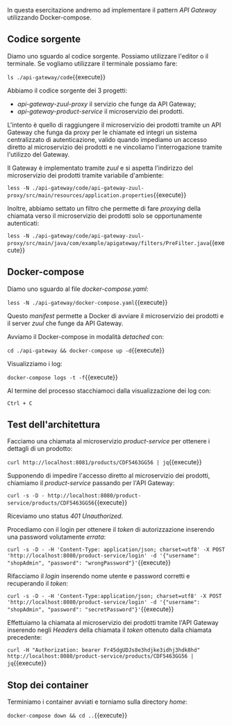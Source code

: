 
In questa esercitazione andremo ad implementare il pattern *API Gateway* utilizzando Docker-compose.

## Codice sorgente

Diamo uno sguardo al codice sorgente. Possiamo utilizzare l'editor o il terminale.
Se vogliamo utilizzare il terminale possiamo fare:

`ls ./api-gateway/code`{{execute}}

Abbiamo il codice sorgente dei 3 progetti:
- *api-gateway-zuul-proxy* il servizio che funge da API Gateway;
- *api-gateway-product-service* il microservizio dei prodotti.

L'intento è quello di raggiungere il microservizio dei prodotti tramite un API Gateway che funga da proxy per le chiamate ed integri un sistema centralizzato di autenticazione, valido quando impediamo un accesso diretto al microservizio dei prodotti e ne vincoliamo l'interrogazione tramite l'utilizzo del Gateway.

Il Gateway è implementato tramite *zuul* e si aspetta l'indirizzo del microservizio dei prodotti tramite variabile d'ambiente:

`less -N ./api-gateway/code/api-gateway-zuul-proxy/src/main/resources/application.properties`{{execute}}

Inoltre, abbiamo settato un filtro che permette di fare _proxying_ della chiamata verso il microservizio dei prodotti solo se opportunamente autenticati:

`less -N ./api-gateway/code/api-gateway-zuul-proxy/src/main/java/com/example/apigateway/filters/PreFilter.java`{{execute}}

## Docker-compose

Diamo uno sguardo al file _docker-compose.yaml_:

`less -N ./api-gateway/docker-compose.yaml`{{execute}}

Questo _manifest_ permette a Docker di avviare il microservizio dei prodotti e il server *zuul* che funge da API Gateway.

Avviamo il Docker-compose in modalità _detached_ con:

`cd ./api-gateway && docker-compose up -d`{{execute}}

Visualizziamo i log:

`docker-compose logs -t -f`{{execute}}

Al termine del processo stacchiamoci dalla visualizzazione dei log con:

`Ctrl + C`

## Test dell'architettura ##

Facciamo una chiamata al microservizio *product-service* per ottenere i dettagli di un prodotto:

`curl http://localhost:8081/products/CDF5463GG56 | jq`{{execute}}

Supponendo di impedire l'accesso diretto al microservizio dei prodotti, chiamiamo il *product-service* passando per l'API Gateway:

`curl -s -D - http://localhost:8080/product-service/products/CDF5463GG56`{{execute}}

Riceviamo uno status *401 Unauthorized*.

Procediamo con il login per ottenere il _token_ di autorizzazione inserendo una password volutamente *errata*:

`curl -s -D - -H 'Content-Type: application/json; charset=utf8' -X POST 'http://localhost:8080/product-service/login' -d '{"username": "shopAdmin", "password": "wrongPassword"}'`{{execute}}

Rifacciamo il _login_ inserendo nome utente e password corretti e recuperando il _token_:

`curl -s -D - -H 'Content-Type:application/json; charset=utf8' -X POST 'http://localhost:8080/product-service/login' -d '{"username": "shopAdmin", "password": "secretPassword"}'`{{execute}}

Effettuiamo la chiamata al microservizio dei prodotti tramite l'API Gateway inserendo negli _Headers_ della chiamata il _token_ ottenuto dalla chiamata precedente:

`curl -H "Authorization: bearer Fr45dgUDJs8e3hdjke3idhj3hdk8hd" http://localhost:8080/product-service/products/CDF5463GG56 | jq`{{execute}}


## Stop dei container

Terminiamo i container avviati e torniamo sulla directory _home_:

`docker-compose down && cd ..`{{execute}}